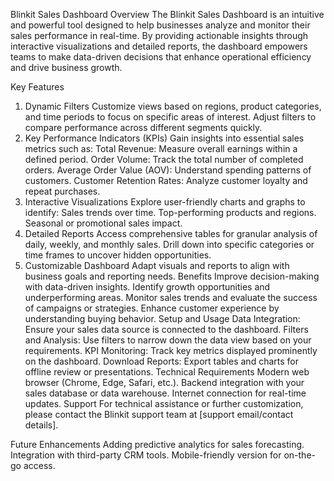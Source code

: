 Blinkit Sales Dashboard
Overview
The Blinkit Sales Dashboard is an intuitive and powerful tool designed to help businesses analyze and monitor their sales performance in real-time. By providing actionable insights through interactive visualizations and detailed reports, the dashboard empowers teams to make data-driven decisions that enhance operational efficiency and drive business growth.

Key Features
1. Dynamic Filters
Customize views based on regions, product categories, and time periods to focus on specific areas of interest.
Adjust filters to compare performance across different segments quickly.
2. Key Performance Indicators (KPIs)
Gain insights into essential sales metrics such as:
Total Revenue: Measure overall earnings within a defined period.
Order Volume: Track the total number of completed orders.
Average Order Value (AOV): Understand spending patterns of customers.
Customer Retention Rates: Analyze customer loyalty and repeat purchases.
3. Interactive Visualizations
Explore user-friendly charts and graphs to identify:
Sales trends over time.
Top-performing products and regions.
Seasonal or promotional sales impact.
4. Detailed Reports
Access comprehensive tables for granular analysis of daily, weekly, and monthly sales.
Drill down into specific categories or time frames to uncover hidden opportunities.
5. Customizable Dashboard
Adapt visuals and reports to align with business goals and reporting needs.
Benefits
Improve decision-making with data-driven insights.
Identify growth opportunities and underperforming areas.
Monitor sales trends and evaluate the success of campaigns or strategies.
Enhance customer experience by understanding buying behavior.
Setup and Usage
Data Integration: Ensure your sales data source is connected to the dashboard.
Filters and Analysis: Use filters to narrow down the data view based on your requirements.
KPI Monitoring: Track key metrics displayed prominently on the dashboard.
Download Reports: Export tables and charts for offline review or presentations.
Technical Requirements
Modern web browser (Chrome, Edge, Safari, etc.).
Backend integration with your sales database or data warehouse.
Internet connection for real-time updates.
Support
For technical assistance or further customization, please contact the Blinkit support team at [support email/contact details].

Future Enhancements
Adding predictive analytics for sales forecasting.
Integration with third-party CRM tools.
Mobile-friendly version for on-the-go access.
